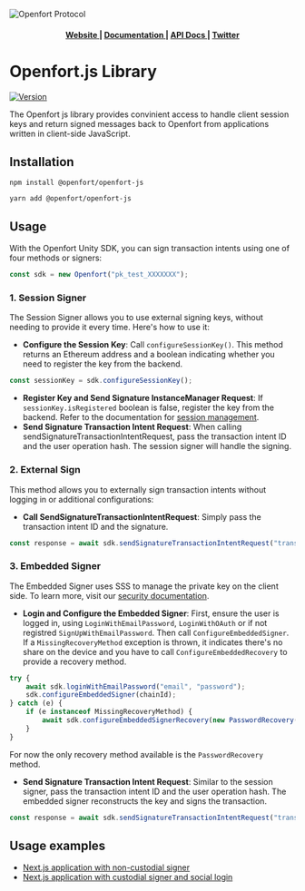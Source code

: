 ![Openfort Protocol][banner-image]

<div align="center">
  <h4>
    <a href="https://www.openfort.xyz/">
      Website
    </a>
    <span> | </span>
    <a href="https://www.openfort.xyz/docs">
      Documentation
    </a>
    <span> | </span>
    <a href="https://www.openfort.xyz/docs/reference/api/authentication">
      API Docs
    </a>
    <span> | </span>
    <a href="https://twitter.com/openfortxyz">
      Twitter
    </a>
  </h4>
</div>

[banner-image]: https://blog-cms.openfort.xyz/uploads/openfortjs_f52fdc3f2d.png

# Openfort.js Library

[![Version](https://img.shields.io/npm/v/@openfort/openfort-js.svg)](https://www.npmjs.org/package/@openfort/openfort-js)

The Openfort js library provides convinient access to handle client session keys and return signed messages back to Openfort from applications written in client-side JavaScript.

## Installation

```shell
npm install @openfort/openfort-js
```

```shell
yarn add @openfort/openfort-js
```

## Usage

With the Openfort Unity SDK, you can sign transaction intents using one of four methods or signers:
```typescript
const sdk = new Openfort("pk_test_XXXXXXX");
```

### 1. Session Signer
The Session Signer allows you to use external signing keys, without needing to provide it every time. Here's how to use it:

- **Configure the Session Key**: Call `configureSessionKey()`. This method returns an Ethereum address and a boolean indicating whether you need to register the key from the backend.
```typescript
const sessionKey = sdk.configureSessionKey();
```
- **Register Key and Send Signature InstanceManager Request**: If `sessionKey.isRegistered` boolean is false, register the key from the backend. Refer to the documentation for [session management](https://www.openfort.xyz/docs/guides/accounts/sessions).
- **Send Signature Transaction Intent Request**: When calling sendSignatureTransactionIntentRequest, pass the transaction intent ID and the user operation hash. The session signer will handle the signing.

### 2. External Sign

This method allows you to externally sign transaction intents without logging in or additional configurations:

- **Call SendSignatureTransactionIntentRequest**: Simply pass the transaction intent ID and the signature.
```typescript
const response = await sdk.sendSignatureTransactionIntentRequest("transactionIntentId", null, "signature");
```

### 3. Embedded Signer
The Embedded Signer uses SSS to manage the private key on the client side. To learn more, visit our [security documentation](https://www.openfort.xyz/docs/security).
- **Login and Configure the Embedded Signer**: First, ensure the user is logged in, using `LoginWithEmailPassword`, `LoginWithOAuth` or if not registred `SignUpWithEmailPassword`. Then call `ConfigureEmbeddedSigner`. If a `MissingRecoveryMethod` exception is thrown, it indicates there's no share on the device and you have to call `ConfigureEmbeddedRecovery` to provide a recovery method.
```typescript
try {
    await sdk.loginWithEmailPassword("email", "password");
    sdk.configureEmbeddedSigner(chainId);
} catch (e) {
    if (e instanceof MissingRecoveryMethod) {
        await sdk.configureEmbeddedSignerRecovery(new PasswordRecovery("password"));
    }
}
```
For now the only recovery method available is the `PasswordRecovery` method.
- **Send Signature Transaction Intent Request**: Similar to the session signer, pass the transaction intent ID and the user operation hash. The embedded signer reconstructs the key and signs the transaction.
```typescript
const response = await sdk.sendSignatureTransactionIntentRequest("transactionIntentId", "userOp");
```


## Usage examples
- [Next.js application with non-custodial signer](https://github.com/openfort-xyz/samples/tree/main/rainbow-ssv-nextjs)
- [Next.js application with custodial signer and social login](https://github.com/openfort-xyz/samples/tree/main/ssv-social-nextjs)

[next-action]: https://www.openfort.xyz/docs/api/transaction_intents#the-transaction-intent-object

<!--
# vim: set tw=79:
-->
